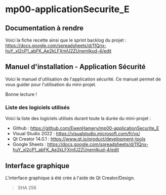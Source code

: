 # mp00-applicationSecurite_E
## Documentation à rendre

Voici la fiche recette ainsi que le sprint backlog du projet : https://docs.google.com/spreadsheets/d/11Qnx-huY_xI2cP1_abFK_Ae2kLFXmfJ2ZUnemIkud-4/edit
## Manuel d'installation - Application Sécurité

Voici le manuel d'utilisation de l'application sécurité. Ce manuel permet de vous guider pour l'utilisation du mini-projet.

Bonne lecture !

### Liste des logiciels utilisés

Voici la liste des logiciels utilisés durant toute la durée du mini-projet : 

- Github : https://github.com/EwenHamery/mp00-applicationSecurite_E
- Visual Studio 2022 : https://visualstudio.microsoft.com/fr/vs/
- Qt Creator 14.0.1 : https://www.qt.io/product/development-tools
- Google Sheets : https://docs.google.com/spreadsheets/d/11Qnx-huY_xI2cP1_abFK_Ae2kLFXmfJ2ZUnemIkud-4/edit

## Interface graphique

L'interface graphique à été crée à l'aide de Qt Creator/Design.

> SHA 256
